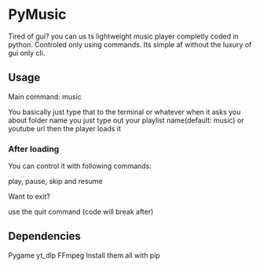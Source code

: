 # PyMusic
Tired of gui? you can us ts lightweight music player completly 
coded in python. Controled only using commands. Its simple
af without the luxury of gui only cli.
## Usage
Main command: music


You basically just type that to the terminal or whatever
when it asks you about folder name you just type out your 
playlist name(default: music)
or youtube url then the player loads it
### After loading
You can control it with following commands:


play, pause, skip and resume


Want to exit?


use the quit command (code will break after)
## Dependencies
Pygame
yt_dlp
FFmpeg
Install them all with pip
